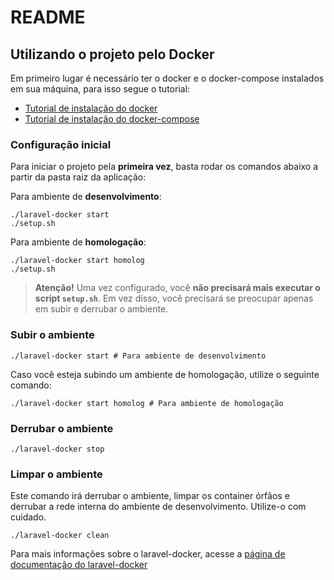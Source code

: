 # README #

## Utilizando o projeto pelo Docker

Em primeiro lugar é necessário ter o docker e o docker-compose instalados em sua máquina, para isso segue o tutorial:

* [Tutorial de instalação do docker](https://docs.docker.com/install/linux/docker-ce/ubuntu/)
* [Tutorial de instalação do docker-compose](https://docs.docker.com/compose/install/)

### Configuração inicial
Para iniciar o projeto pela **primeira vez**, basta rodar os comandos abaixo a partir da pasta raiz da aplicação:

Para ambiente de **desenvolvimento**:
```shell
./laravel-docker start
./setup.sh
```

Para ambiente de **homologação**:
```shell
./laravel-docker start homolog
./setup.sh
```

> **Atenção!** Uma vez configurado, você **não precisará mais executar o script `setup.sh`**.
Em vez disso, você precisará se preocupar apenas em subir e derrubar o ambiente.

### Subir o ambiente
```shell
./laravel-docker start # Para ambiente de desenvolvimento
```

Caso você esteja subindo um ambiente de homologação, utilize o seguinte comando:
```shell
./laravel-docker start homolog # Para ambiente de homologação
```

### Derrubar o ambiente
```shell
./laravel-docker stop
```

### Limpar o ambiente
Este comando irá derrubar o ambiente, limpar os container órfãos e derrubar a rede interna do ambiente de desenvolvimento. Utilize-o com cuidado.
```shell
./laravel-docker clean
```

Para mais informações sobre o laravel-docker, acesse a [página de documentação do laravel-docker](https://github.com/danilopinotti/laravel-docker-environment)
